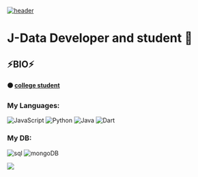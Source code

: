 [![header](https://github.com/AquaDll/AquaDll/blob/main/assets/header.jpg.png)](https://vk.com/d3c0dik)

# J-Data Developer and student 👋

## ⚡BIO⚡

#### ⚫ [college student](https://www.mirea.ru/about/the-structure-of-the-university/educational-scientific-structural-unit/the-faculty-of-secondary-vocational-education/)

### My Languages:
![JavaScript](https://img.shields.io/badge/-JavaScript-090909?style=for-the-badge&logo=javascript) 
![Python](https://img.shields.io/badge/-Python-090909?style=for-the-badge&logo=Python) 
![Java](https://img.shields.io/badge/-Java-090909?style=for-the-badge&logo=Java&logoColor=FF9933)
![Dart](https://img.shields.io/badge/-Dart-090909?style=for-the-badge&logo=Dart&logoColor=30D5C8)
### My DB:
![sql](https://img.shields.io/badge/-SQL-090909?style=for-the-badge&logo=mysql&logoColor=00648B) ![mongoDB](https://img.shields.io/badge/-mongobd-090909?style=for-the-badge&logo=MongoDB&logoColor=#7CFC00)

<a href="">
  <img align="center" src="https://github-readme-stats.vercel.app/api?username=AquaDll&show_icons=true&theme=&show_icons=true"/>
</a>
